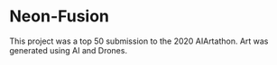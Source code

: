 # Neon-Fusion
This project was a top 50 submission to the 2020 AIArtathon. Art was generated using AI and Drones. 

